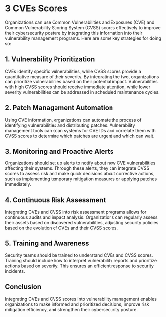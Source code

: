 # 3 CVEs Scores

Organizations can use Common Vulnerabilities and Exposures (CVE) and Common Vulnerability Scoring System (CVSS) scores effectively to improve their cybersecurity posture by integrating this information into their vulnerability management programs. Here are some key strategies for doing so:

## 1. Vulnerability Prioritization

CVEs identify specific vulnerabilities, while CVSS scores provide a quantitative measure of their severity. By integrating the two, organizations can prioritize vulnerabilities based on their potential impact. Vulnerabilities with high CVSS scores should receive immediate attention, while lower severity vulnerabilities can be addressed in scheduled maintenance cycles.

## 2. Patch Management Automation

Using CVE information, organizations can automate the process of identifying vulnerabilities and distributing patches. Vulnerability management tools can scan systems for CVE IDs and correlate them with CVSS scores to determine which patches are urgent and which can wait.

## 3. Monitoring and Proactive Alerts

Organizations should set up alerts to notify about new CVE vulnerabilities affecting their systems. Through these alerts, they can integrate CVSS scores to assess risk and make quick decisions about corrective actions, such as implementing temporary mitigation measures or applying patches immediately.

## 4. Continuous Risk Assessment

Integrating CVEs and CVSS into risk assessment programs allows for continuous audits and impact analysis. Organizations can regularly assess their assets based on discovered vulnerabilities, adjusting security policies based on the evolution of CVEs and their CVSS scores.

## 5. Training and Awareness

Security teams should be trained to understand CVEs and CVSS scores. Training should include how to interpret vulnerability reports and prioritize actions based on severity. This ensures an efficient response to security incidents.

## Conclusion

Integrating CVEs and CVSS scores into vulnerability management enables organizations to make informed and prioritized decisions, improve risk mitigation efficiency, and strengthen their cybersecurity posture.
